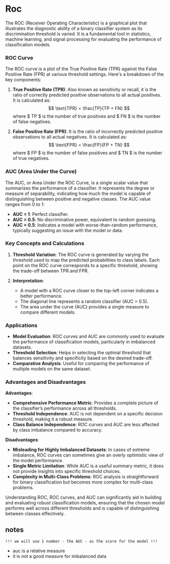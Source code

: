 # Roc

The ROC (Receiver Operating Characteristic) is a graphical plot that illustrates the diagnostic ability of a binary classifier system as its discrimination threshold is varied. It is a fundamental tool in statistics, machine learning, and signal processing for evaluating the performance of classification models.

### ROC Curve
The ROC curve is a plot of the True Positive Rate (TPR) against the False Positive Rate (FPR) at various threshold settings. Here's a breakdown of the key components:

1. **True Positive Rate (TPR)**: Also known as sensitivity or recall, it is the ratio of correctly predicted positive observations to all actual positives. It is calculated as:
   $$
   \text{TPR} = \frac{TP}{TP + FN}
   $$
   where $ TP $ is the number of true positives and $ FN $ is the number of false negatives.

2. **False Positive Rate (FPR)**: It is the ratio of incorrectly predicted positive observations to all actual negatives. It is calculated as:
   $$
   \text{FPR} = \frac{FP}{FP + TN}
   $$
   where $ FP $ is the number of false positives and $ TN $ is the number of true negatives.

### AUC (Area Under the Curve)
The AUC, or Area Under the ROC Curve, is a single scalar value that summarizes the performance of a classifier. It represents the degree or measure of separability, indicating how much the model is capable of distinguishing between positive and negative classes. The AUC value ranges from 0 to 1:
- **AUC = 1**: Perfect classifier.
- **AUC = 0.5**: No discriminative power, equivalent to random guessing.
- **AUC < 0.5**: Indicates a model with worse-than-random performance, typically suggesting an issue with the model or data.

### Key Concepts and Calculations
1. **Threshold Variation**: The ROC curve is generated by varying the threshold used to map the predicted probabilities to class labels. Each point on the ROC curve corresponds to a specific threshold, showing the trade-off between TPR and FPR.

2. **Interpretation**:
   - A model with a ROC curve closer to the top-left corner indicates a better performance.
   - The diagonal line represents a random classifier (AUC = 0.5).
   - The area under the curve (AUC) provides a single measure to compare different models.

### Applications
- **Model Evaluation**: ROC curves and AUC are commonly used to evaluate the performance of classification models, particularly in imbalanced datasets.
- **Threshold Selection**: Helps in selecting the optimal threshold that balances sensitivity and specificity based on the desired trade-off.
- **Comparative Analysis**: Useful for comparing the performance of multiple models on the same dataset.

### Advantages and Disadvantages

**Advantages**:
- **Comprehensive Performance Metric**: Provides a complete picture of the classifier’s performance across all thresholds.
- **Threshold Independence**: AUC is not dependent on a specific decision threshold, making it a robust measure.
- **Class Balance Independence**: ROC curves and AUC are less affected by class imbalance compared to accuracy.

**Disadvantages**:
- **Misleading for Highly Imbalanced Datasets**: In cases of extreme imbalance, ROC curves can sometimes give an overly optimistic view of the model performance.
- **Single Metric Limitation**: While AUC is a useful summary metric, it does not provide insights into specific threshold choices.
- **Complexity in Multi-Class Problems**: ROC analysis is straightforward for binary classification but becomes more complex for multi-class problems.

Understanding ROC, ROC curves, and AUC can significantly aid in building and evaluating robust classification models, ensuring that the chosen model performs well across different thresholds and is capable of distinguishing between classes effectively.

## notes

    !!! we will use 1 number - the AUC - as the score for the model !!!

* auc is a relative measure 
* it is not a good measure for imbalanced data